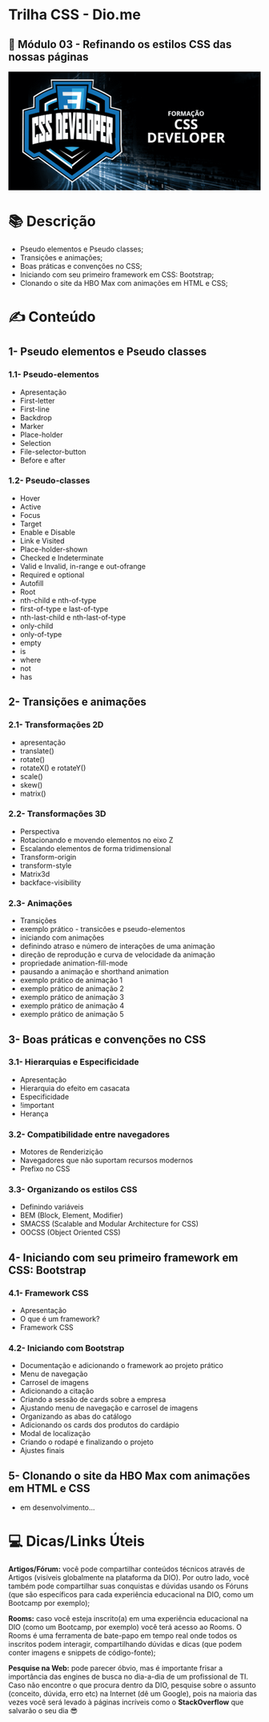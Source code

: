 #  Trilha CSS - Dio.me

## 📝 Módulo 03 - Refinando os estilos CSS das nossas páginas

![screenshot](../assets/images/css-developer.png)

# 📚 Descrição
- Pseudo elementos e Pseudo classes;
- Transições e animações;
- Boas práticas e convenções no CSS;
- Iniciando com seu primeiro framework em CSS: Bootstrap;
- Clonando o site da HBO Max com animações em HTML e CSS;


# ✍ Conteúdo
## 1- Pseudo elementos e Pseudo classes
### 1.1- Pseudo-elementos
- Apresentação
- First-letter
- First-line
- Backdrop
- Marker
- Place-holder
- Selection
- File-selector-button
- Before e after

### 1.2- Pseudo-classes
- Hover
- Active
- Focus
- Target
- Enable e Disable
- Link e Visited
- Place-holder-shown
- Checked e Indeterminate
- Valid e Invalid, in-range e out-ofrange
- Required e optional
- Autofill
- Root
- nth-child e nth-of-type
- first-of-type e last-of-type
- nth-last-child e nth-last-of-type
- only-child
- only-of-type
- empty
- is
- where
- not
- has

## 2- Transições e animações
### 2.1- Transformações 2D
- apresentação
- translate()
- rotate()
- rotateX() e rotateY()
- scale()
- skew()
- matrix()

### 2.2- Transformações 3D
- Perspectiva
- Rotacionando e movendo elementos no eixo Z
- Escalando elementos de forma tridimensional
- Transform-origin
- transform-style
- Matrix3d
- backface-visibility

### 2.3- Animações
- Transições
- exemplo prático - transicões e pseudo-elementos
- iniciando com animações
- definindo atraso e número de interações de uma animação
- direção de reprodução e curva de velocidade da animação
- propriedade animation-fill-mode
- pausando a animação e shorthand animation
- exemplo prático de animação 1
- exemplo prático de animação 2
- exemplo prático de animação 3
- exemplo prático de animação 4
- exemplo prático de animação 5
## 3- Boas práticas e convenções no CSS
### 3.1- Hierarquias e Especificidade
- Apresentação
- Hierarquia do efeito em casacata
- Especificidade
- !important
- Herança

### 3.2- Compatibilidade entre navegadores
- Motores de Renderizição
- Navegadores que não suportam recursos modernos
- Prefixo no CSS

### 3.3- Organizando os estilos CSS
- Definindo variáveis
- BEM (Block, Element, Modifier)
- SMACSS (Scalable and Modular Architecture for CSS)
- OOCSS (Object Oriented CSS)
## 4- Iniciando com seu primeiro framework em CSS: Bootstrap
### 4.1- Framework CSS
- Apresentação
- O que é um framework?
- Framework CSS
### 4.2- Iniciando com Bootstrap
- Documentação e adicionando o framework ao projeto prático
- Menu de navegação
- Carrosel de imagens
- Adicionando a citação
- Criando a sessão de cards sobre a empresa
- Ajustando menu de navegação e carrosel de imagens
- Organizando as abas do catálogo
- Adicionando os cards dos produtos do cardápio
- Modal de localização
- Criando o rodapé e finalizando o projeto
- Ajustes finais
## 5- Clonando o site da HBO Max com animações em HTML e CSS
- em desenvolvimento...


# 💻 Dicas/Links Úteis
 
**Artigos/Fórum:** você pode compartilhar conteúdos técnicos através de Artigos (visíveis globalmente na plataforma da DIO). Por outro lado, você também pode compartilhar suas conquistas e dúvidas usando os Fóruns (que são específicos para cada experiência educacional na DIO, como um Bootcamp por exemplo);

**Rooms:** caso você esteja inscrito(a) em uma experiência educacional na DIO (como um Bootcamp, por exemplo) você terá acesso ao Rooms. O Rooms é uma ferramenta de bate-papo em tempo real onde todos os inscritos podem interagir, compartilhando dúvidas e dicas (que podem conter imagens e snippets de código-fonte);

**Pesquise na Web:** pode parecer óbvio, mas é importante frisar a importância das engines de busca no dia-a-dia de um profissional de TI. Caso não encontre o que procura dentro da DIO, pesquise sobre o assunto (conceito, dúvida, erro etc) na Internet (dê um Google), pois na maioria das vezes você será levado à páginas incríveis como o **StackOverflow** que salvarão o seu dia 😎
